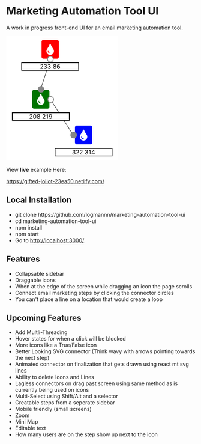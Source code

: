 # Marketing Automation Tool UI

<p>A work in progress front-end UI for an email marketing automation tool.</p>

<img src="readme.png" alt="readme">
<p>View <b>live</b> example Here: </p>
<a href="https://gifted-joliot-23ea50.netlify.com/">https://gifted-joliot-23ea50.netlify.com/</a>

<h2>Local Installation</h2>
<ul>
  <li>git clone https://github.com/logmannn/marketing-automation-tool-ui</li>
  <li>cd marketing-automation-tool-ui</li>
  <li>npm install</li>
  <li>npm start</li>
  <li>Go to <a href="http://localhost:3000/">http://localhost:3000/</a></li>
</ul>

<h2>Features</h2>
<ul>
  <li>Collapsable sidebar</li>
  <li>Draggable icons</li>
  <li>When at the edge of the screen while dragging an icon the page scrolls</li>
  <li>Connect email marketing steps by clicking the connector circles</li>
  <li>You can't place a line on a location that would create a loop</li>
</ul>

<h2>Upcoming Features</h2>
<ul>
  <li>Add Multli-Threading</li>
  <li>Hover states for when a click will be blocked</li>
  <li>More icons like a True/False icon</li>
  <li>Better Looking SVG connector (Think wavy with arrows pointing towards the next step)</li>
  <li>Animated connector on finalization that gets drawn using react mt svg lines</li>
  <li>Ability to delete Icons and Lines</li>
  <li>Lagless connectors on drag past screen using same method as is currently being used on icons</li>
  <li>Multi-Select using Shift/Alt and a selector</li>
  <li>Creatable steps from a seperate sidebar</li>
  <li>Mobile friendly (small screens)</li>
  <li>Zoom</li>
  <li>Mini Map</li>
  <li>Editable text</li>
  <li>How many users are on the step show up next to the icon</li>
<ul>
